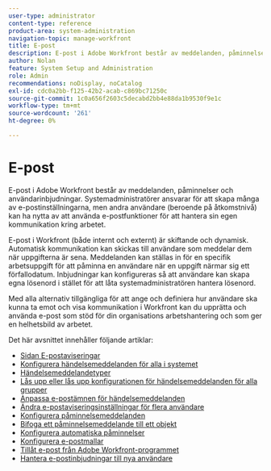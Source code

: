 ```yaml
---
user-type: administrator
content-type: reference
product-area: system-administration
navigation-topic: manage-workfront
title: E-post
description: E-post i Adobe Workfront består av meddelanden, påminnelser och användarinbjudningar. Systemadministratörer ansvarar för att skapa många av e-postinställningarna, men andra användare (beroende på åtkomstnivå) kan ha nytta av att använda e-postfunktioner för att hantera sin egen kommunikation kring arbetet.
author: Nolan
feature: System Setup and Administration
role: Admin
recommendations: noDisplay, noCatalog
exl-id: cdc0a2bb-f125-42b2-acab-c869bc71250c
source-git-commit: 1c0a656f2603c5decabd2bb4e88da1b9530f9e1c
workflow-type: tm+mt
source-wordcount: '261'
ht-degree: 0%

---
```


# E-post

E-post i Adobe Workfront består av meddelanden, påminnelser och användarinbjudningar. Systemadministratörer ansvarar för att skapa många av e-postinställningarna, men andra användare (beroende på åtkomstnivå) kan ha nytta av att använda e-postfunktioner för att hantera sin egen kommunikation kring arbetet.

E-post i Workfront (både internt och externt) är skiftande och dynamisk. Automatisk kommunikation kan skickas till användare som meddelar dem när uppgifterna är sena. Meddelanden kan ställas in för en specifik arbetsuppgift för att påminna en användare när en uppgift närmar sig ett förfallodatum. Inbjudningar kan konfigureras så att användare kan skapa egna lösenord i stället för att låta systemadministratören hantera lösenord.

Med alla alternativ tillgängliga för att ange och definiera hur användare ska kunna ta emot och visa kommunikation i Workfront kan du upprätta och använda e-post som stöd för din organisations arbetshantering och som ger en helhetsbild av arbetet.

Det här avsnittet innehåller följande artiklar:

* [Sidan E-postaviseringar](../../../administration-and-setup/manage-workfront/emails/email-notifications-page.md)
* [Konfigurera händelsemeddelanden för alla i systemet](../../../administration-and-setup/manage-workfront/emails/configure-event-notifications-for-everyone-in-the-system.md)
* [Händelsemeddelandetyper](../../../administration-and-setup/manage-workfront/emails/event-notifications-available-in-wf.md)
* [Lås upp eller lås upp konfigurationen för händelsemeddelanden för alla grupper](../../../administration-and-setup/manage-workfront/emails/unlock-configuration-of-event-notifications-for-groups.md)
* [Anpassa e-postämnen för händelsemeddelanden](../../../administration-and-setup/manage-workfront/emails/custom-email-subjects-event-notification.md)
* [Ändra e-postaviseringsinställningar för flera användare](../../../administration-and-setup/manage-workfront/emails/modify-email-notification-settings-user-profiles.md)
* [Konfigurera påminnelsemeddelanden](../../../administration-and-setup/manage-workfront/emails/set-up-reminder-notifications.md)
* [Bifoga ett påminnelsemeddelande till ett objekt](../../../workfront-basics/using-notifications/attach-reminder-notification-object.md)
* [Konfigurera automatiska påminnelser](../../../administration-and-setup/manage-workfront/emails/setting-up-automatic-reminders.md)
* [Konfigurera e-postmallar](../../../administration-and-setup/manage-workfront/emails/configure-email-templates.md)
* [Tillåt e-post från Adobe Workfront-programmet](../../../administration-and-setup/manage-workfront/emails/allow-emails-from-wf-app.md)
* [Hantera e-postinbjudningar till nya användare](../../../administration-and-setup/manage-workfront/emails/manage-email-invitations.md)
